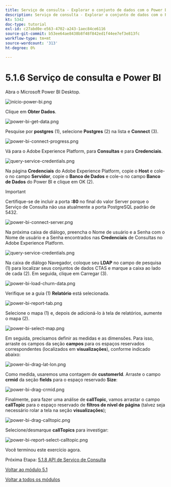 ```yaml
---
title: Serviço de consulta - Explorar o conjunto de dados com o Power BI
description: Serviço de consulta - Explorar o conjunto de dados com o Power BI
kt: 5342
doc-type: tutorial
exl-id: c27abd0e-e563-4702-a243-1aec84ce6116
source-git-commit: b53ee64ae8438b8f48f842ed1f44ee7ef3e813fc
workflow-type: tm+mt
source-wordcount: '313'
ht-degree: 0%

---
```


# 5.1.6 Serviço de consulta e Power BI

Abra o Microsoft Power BI Desktop.

![início-power-bi.png](./images/start-power-bi.png)

Clique em **Obter Dados**.

![power-bi-get-data.png](./images/power-bi-get-data.png)

Pesquise por **postgres** (1), selecione **Postgres** (2) na lista e **Connect** (3).

![power-bi-connect-progress.png](./images/power-bi-connect-progress.png)

Vá para o Adobe Experience Platform, para **Consultas** e para **Credenciais**.

![query-service-credentials.png](./images/query-service-credentials.png)

Na página **Credenciais** do Adobe Experience Platform, copie o **Host** e cole-o no campo **Servidor**, copie o **Banco de Dados** e cole-o no campo **Banco de Dados** do Power BI e clique em OK (2).

>[!IMPORTANT]
>
>Certifique-se de incluir a porta **:80** no final do valor Server porque o Serviço de Consulta não usa atualmente a porta PostgreSQL padrão de 5432.

![power-bi-connect-server.png](./images/power-bi-connect-server.png)

Na próxima caixa de diálogo, preencha o Nome de usuário e a Senha com o Nome de usuário e a Senha encontrados nas **Credenciais** de Consultas no Adobe Experience Platform.

![query-service-credentials.png](./images/query-service-credentials.png)

Na caixa de diálogo Navegador, coloque seu **LDAP** no campo de pesquisa (1) para localizar seus conjuntos de dados CTAS e marque a caixa ao lado de cada (2). Em seguida, clique em Carregar (3).

![power-bi-load-churn-data.png](./images/power-bi-load-churn-data.png)

Verifique se a guia (1) **Relatório** está selecionada.

![power-bi-report-tab.png](./images/power-bi-report-tab.png)

Selecione o mapa (1) e, depois de adicioná-lo à tela de relatórios, aumente o mapa (2).

![power-bi-select-map.png](./images/power-bi-select-map.png)

Em seguida, precisamos definir as medidas e as dimensões. Para isso, arraste os campos da seção **campos** para os espaços reservados correspondentes (localizados em **visualizações**), conforme indicado abaixo:

![power-bi-drag-lat-lon.png](./images/power-bi-drag-lat-lon.png)

Como medida, usaremos uma contagem de **customerId**. Arraste o campo **crmid** da seção **fields** para o espaço reservado **Size**:

![power-bi-drag-crmid.png](./images/power-bi-drag-crmid.png)

Finalmente, para fazer uma análise de **callTopic**, vamos arrastar o campo **callTopic** para o espaço reservado de **filtros de nível de página** (talvez seja necessário rolar a tela na seção **visualizações**);

![power-bi-drag-calltopic.png](./images/power-bi-drag-calltopic.png)

Selecione/desmarque **callTopics** para investigar:

![power-bi-report-select-calltopic.png](./images/power-bi-report-select-calltopic.png)

Você terminou este exercício agora.

Próxima Etapa: [5.1.8 API de Serviço de Consulta](./ex8.md)

[Voltar ao módulo 5.1](./query-service.md)

[Voltar a todos os módulos](../../../overview.md)
